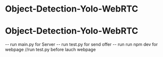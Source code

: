 # Object-Detection-Yolo-WebRTC
# Object-Detection-Yolo-WebRTC 
-- run main.py for Server 
-- run test.py for send offer 
-- run run npm dev for webpage
//run test.py before lauch webpage

